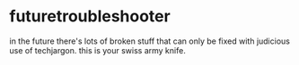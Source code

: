 futuretroubleshooter
====================

in the future there's lots of broken stuff that can only be fixed with judicious use of techjargon. this is your swiss army knife.

